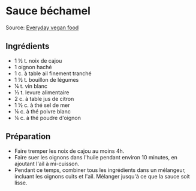 # Sauce béchamel
Source: [Everyday vegan food](http://www.everydayveganfood.com/recipe/sauce-bechamel-vegan/)

## Ingrédients
* 1 ½ t. noix de cajou
* 1 oignon haché
* 1 c. à table ail finement tranché
* 1 ½ t. bouillon de légumes
* ¼ t. vin blanc
* ⅓ t. levure alimentaire
* 2 c. à table jus de citron
* 1 ½ c. à thé sel de mer
* ¼ c. à thé poivre blanc
* ¼ c. à thé poudre d'oignon

## Préparation
* Faire tremper les noix de cajou au moins 4h.
* Faire suer les oignons dans l'huile pendant environ 10 minutes, en ajoutant l'ail à mi-cuisson.
* Pendant ce temps, combiner tous les ingrédients dans un mélangeur, incluant les oignons cuits et l'ail. Mélanger jusqu'à ce que la sauce soit lisse.